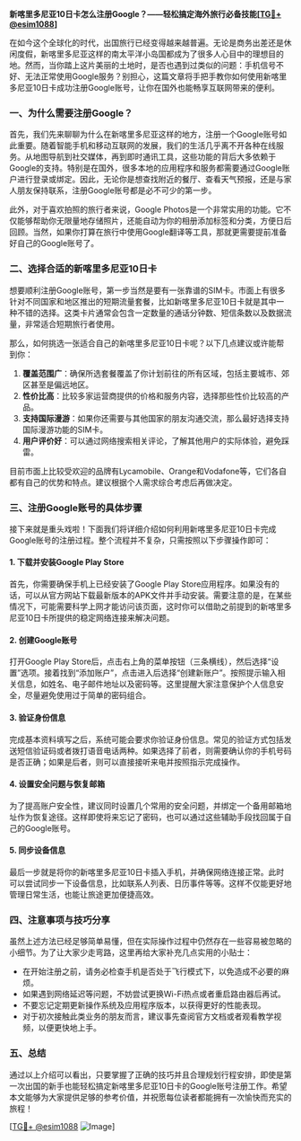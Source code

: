 **新喀里多尼亚10日卡怎么注册Google？——轻松搞定海外旅行必备技能[[TG💪+ @esim1088](https://t.me/s/esim1088)]**

在如今这个全球化的时代，出国旅行已经变得越来越普遍。无论是商务出差还是休闲度假，新喀里多尼亚这样的南太平洋小岛国都成为了很多人心目中的理想目的地。然而，当你踏上这片美丽的土地时，是否也遇到过类似的问题：手机信号不好、无法正常使用Google服务？别担心，这篇文章将手把手教你如何使用新喀里多尼亚10日卡成功注册Google账号，让你在国外也能畅享互联网带来的便利。

### 一、为什么需要注册Google？

首先，我们先来聊聊为什么在新喀里多尼亚这样的地方，注册一个Google账号如此重要。随着智能手机和移动互联网的发展，我们的生活几乎离不开各种在线服务。从地图导航到社交媒体，再到即时通讯工具，这些功能的背后大多依赖于Google的支持。特别是在国外，很多本地的应用程序和服务都需要通过Google账户进行登录或绑定。因此，无论你是想查找附近的餐厅、查看天气预报，还是与家人朋友保持联系，注册Google账号都是必不可少的第一步。

此外，对于喜欢拍照的旅行者来说，Google Photos是一个非常实用的功能。它不仅能够帮助你无限量地存储照片，还能自动为你的相册添加标签和分类，方便日后回顾。当然，如果你打算在旅行中使用Google翻译等工具，那就更需要提前准备好自己的Google账号了。

### 二、选择合适的新喀里多尼亚10日卡

想要顺利注册Google账号，第一步当然是要有一张靠谱的SIM卡。市面上有很多针对不同国家和地区推出的短期流量套餐，比如新喀里多尼亚10日卡就是其中一种不错的选择。这类卡片通常会包含一定数量的通话分钟数、短信条数以及数据流量，非常适合短期旅行者使用。

那么，如何挑选一张适合自己的新喀里多尼亚10日卡呢？以下几点建议或许能帮到你：

1. **覆盖范围广**：确保所选套餐覆盖了你计划前往的所有区域，包括主要城市、郊区甚至是偏远地区。
2. **性价比高**：比较多家运营商提供的价格和服务内容，选择那些性价比较高的产品。
3. **支持国际漫游**：如果你还需要与其他国家的朋友沟通交流，那么最好选择支持国际漫游功能的SIM卡。
4. **用户评价好**：可以通过网络搜索相关评论，了解其他用户的实际体验，避免踩雷。

目前市面上比较受欢迎的品牌有Lycamobile、Orange和Vodafone等，它们各自都有自己的优势和特点。建议根据个人需求综合考虑后再做决定。

### 三、注册Google账号的具体步骤

接下来就是重头戏啦！下面我们将详细介绍如何利用新喀里多尼亚10日卡完成Google账号的注册过程。整个流程并不复杂，只需按照以下步骤操作即可：

#### 1. 下载并安装Google Play Store

首先，你需要确保手机上已经安装了Google Play Store应用程序。如果没有的话，可以从官方网站下载最新版本的APK文件并手动安装。需要注意的是，在某些情况下，可能需要科学上网才能访问该页面，这时你可以借助之前提到的新喀里多尼亚10日卡所提供的稳定网络连接来解决问题。

#### 2. 创建Google账号

打开Google Play Store后，点击右上角的菜单按钮（三条横线），然后选择“设置”选项。接着找到“添加账户”，点击进入后选择“创建新账户”。按照提示输入相关信息，如姓名、电子邮件地址以及密码等。这里提醒大家注意保护个人信息安全，尽量避免使用过于简单的密码组合。

#### 3. 验证身份信息

完成基本资料填写之后，系统可能会要求你验证身份信息。常见的验证方式包括发送短信验证码或者拨打语音电话两种。如果选择了前者，则需要确认你的手机号码是否正确；如果是后者，则可以直接接听来电并按照指示完成操作。

#### 4. 设置安全问题与恢复邮箱

为了提高账户安全性，建议同时设置几个常用的安全问题，并绑定一个备用邮箱地址作为恢复途径。这样即使将来忘记了密码，也可以通过这些辅助手段找回属于自己的Google账号。

#### 5. 同步设备信息

最后一步就是将你的新喀里多尼亚10日卡插入手机，并确保网络连接正常。此时可以尝试同步一下设备信息，比如联系人列表、日历事件等等。这样不仅能更好地管理日常生活，也能让旅途更加便捷高效。

### 四、注意事项与技巧分享

虽然上述方法已经足够简单易懂，但在实际操作过程中仍然存在一些容易被忽略的小细节。为了让大家少走弯路，这里再给大家补充几点实用的小贴士：

- 在开始注册之前，请务必检查手机是否处于飞行模式下，以免造成不必要的麻烦。
- 如果遇到网络延迟等问题，不妨尝试更换Wi-Fi热点或者重启路由器后再试。
- 不要忘记定期更新操作系统及应用程序版本，以获得更好的性能表现。
- 对于初次接触此类业务的朋友而言，建议事先查阅官方文档或者观看教学视频，以便更快地上手。

### 五、总结

通过以上介绍可以看出，只要掌握了正确的技巧并且合理规划行程安排，即使是第一次出国的新手也能轻松搞定新喀里多尼亚10日卡的Google账号注册工作。希望本文能够为大家提供足够的参考价值，并祝愿每位读者都能拥有一次愉快而充实的旅程！

[[TG💪+ @esim1088](https://t.me/s/esim1088) ![Image](https://i.postimg.cc/4NQfJmqS/Snipaste-2025-05-13-00-14-12.png)]